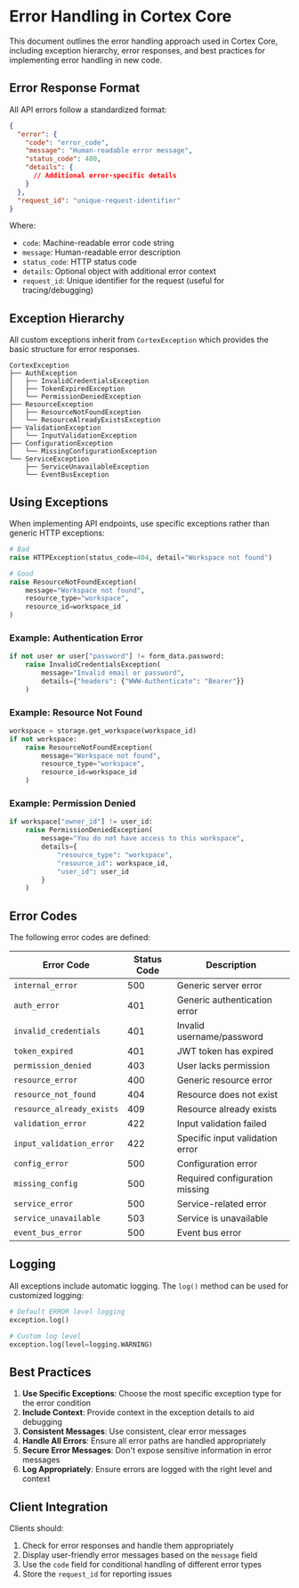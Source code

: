 # Error Handling in Cortex Core

This document outlines the error handling approach used in Cortex Core, including exception hierarchy, error responses, and best practices for implementing error handling in new code.

## Error Response Format

All API errors follow a standardized format:

```json
{
  "error": {
    "code": "error_code",
    "message": "Human-readable error message",
    "status_code": 400,
    "details": {
      // Additional error-specific details
    }
  },
  "request_id": "unique-request-identifier"
}
```

Where:
- `code`: Machine-readable error code string
- `message`: Human-readable error description
- `status_code`: HTTP status code
- `details`: Optional object with additional error context
- `request_id`: Unique identifier for the request (useful for tracing/debugging)

## Exception Hierarchy

All custom exceptions inherit from `CortexException` which provides the basic structure for error responses.

```
CortexException
├── AuthException
│   ├── InvalidCredentialsException
│   ├── TokenExpiredException
│   └── PermissionDeniedException
├── ResourceException
│   ├── ResourceNotFoundException
│   └── ResourceAlreadyExistsException
├── ValidationException
│   └── InputValidationException
├── ConfigurationException
│   └── MissingConfigurationException
└── ServiceException
    ├── ServiceUnavailableException
    └── EventBusException
```

## Using Exceptions

When implementing API endpoints, use specific exceptions rather than generic HTTP exceptions:

```python
# Bad
raise HTTPException(status_code=404, detail="Workspace not found")

# Good
raise ResourceNotFoundException(
    message="Workspace not found",
    resource_type="workspace",
    resource_id=workspace_id
)
```

### Example: Authentication Error

```python
if not user or user["password"] != form_data.password:
    raise InvalidCredentialsException(
        message="Invalid email or password",
        details={"headers": {"WWW-Authenticate": "Bearer"}}
    )
```

### Example: Resource Not Found

```python
workspace = storage.get_workspace(workspace_id)
if not workspace:
    raise ResourceNotFoundException(
        message="Workspace not found",
        resource_type="workspace",
        resource_id=workspace_id
    )
```

### Example: Permission Denied

```python
if workspace["owner_id"] != user_id:
    raise PermissionDeniedException(
        message="You do not have access to this workspace",
        details={
            "resource_type": "workspace",
            "resource_id": workspace_id,
            "user_id": user_id
        }
    )
```

## Error Codes

The following error codes are defined:

| Error Code | Status Code | Description |
|------------|-------------|-------------|
| `internal_error` | 500 | Generic server error |
| `auth_error` | 401 | Generic authentication error |
| `invalid_credentials` | 401 | Invalid username/password |
| `token_expired` | 401 | JWT token has expired |
| `permission_denied` | 403 | User lacks permission |
| `resource_error` | 400 | Generic resource error |
| `resource_not_found` | 404 | Resource does not exist |
| `resource_already_exists` | 409 | Resource already exists |
| `validation_error` | 422 | Input validation failed |
| `input_validation_error` | 422 | Specific input validation error |
| `config_error` | 500 | Configuration error |
| `missing_config` | 500 | Required configuration missing |
| `service_error` | 500 | Service-related error |
| `service_unavailable` | 503 | Service is unavailable |
| `event_bus_error` | 500 | Event bus error |

## Logging

All exceptions include automatic logging. The `log()` method can be used for customized logging:

```python
# Default ERROR level logging
exception.log()

# Custom log level
exception.log(level=logging.WARNING)
```

## Best Practices

1. **Use Specific Exceptions**: Choose the most specific exception type for the error condition
2. **Include Context**: Provide context in the exception details to aid debugging
3. **Consistent Messages**: Use consistent, clear error messages
4. **Handle All Errors**: Ensure all error paths are handled appropriately
5. **Secure Error Messages**: Don't expose sensitive information in error messages
6. **Log Appropriately**: Ensure errors are logged with the right level and context

## Client Integration

Clients should:

1. Check for error responses and handle them appropriately
2. Display user-friendly error messages based on the `message` field
3. Use the `code` field for conditional handling of different error types
4. Store the `request_id` for reporting issues